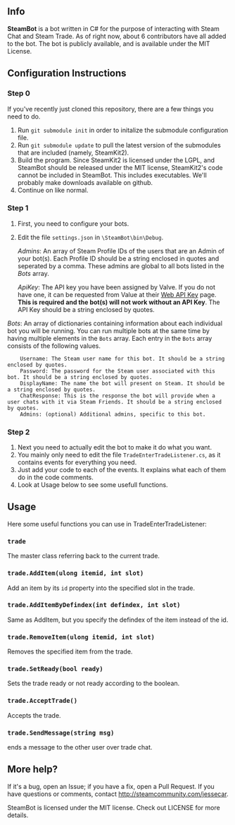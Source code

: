 ## Info ##

**SteamBot** is a bot written in C# for the purpose of interacting with Steam Chat and Steam Trade.  As of right now, about 6 contributors have all added to the bot.  The bot is publicly available, and is available under the MIT License.

## Configuration Instructions ##

### Step 0 ###
If you've recently just cloned this repository, there are a few things you need to do.

1. Run `git submodule init` in order to initalize the submodule configuration file.
2. Run `git submodule update` to pull the latest version of the submodules that are included (namely, SteamKit2).
3. Build the program.  Since SteamKit2 is licensed under the LGPL, and SteamBot should be released under the MIT license, SteamKit2's code cannot be included in SteamBot.  This includes executables.  We'll probably make downloads available on github.
4. Continue on like normal.

### Step 1 ###
1. First, you need to configure your bots.
2. Edit the file `settings.json` in `\SteamBot\bin\Debug`.

   _Admins_: An array of Steam Profile IDs of the users that are an Admin of your bot(s). Each Profile ID should be a string enclosed in quotes and seperated by a comma. These admins are global to all bots listed in the _Bots_ array.
   
   _ApiKey_: The API key you have been assigned by Valve. If you do not have one, it can be requested from Value at their [Web API Key](http://www.google.com/url?sa=t&rct=j&q=&esrc=s&source=web&cd=2&cad=rja&ved=0CCYQjBAwAQ&url=http%3A%2F%2Fsteamcommunity.com%2Fdev%2Fapikey&ei=rCqIUK72LuO-yQHLyIHYDA&usg=AFQjCNH7JoiJsp9zK7z48SgSkEh6dYzVFQ&sig2=D_Jy_0DDaaVAyDTIG4Y3IA) page. **This is required and the bot(s) will not work without an API Key**. The API Key should be a string enclosed by quotes.
   
  _Bots_: An array of dictionaries containing information about each individual bot you will be running. You can run multiple bots at the same time by having multiple elements in the `Bots` array. Each entry in the `Bots` array consists of the following values.

        Username: The Steam user name for this bot. It should be a string enclosed by quotes.
        Password: The password for the Steam user associated with this bot. It should be a string enclosed by quotes.
        DisplayName: The name the bot will present on Steam. It should be a string enclosed by quotes.
        ChatResponse: This is the response the bot will provide when a user chats with it via Steam Friends. It should be a string enclosed by quotes.
        Admins: (optional) Additional admins, specific to this bot.

### Step 2 ###
1. Next you need to actually edit the bot to make it do what you want.
2. You mainly only need to edit the file `TradeEnterTradeListener.cs`, as it contains events for everything you need.
3. Just add your code to each of the events.  It explains what each of them do in the code comments.
4. Look at Usage below to see some usefull functions.

## Usage ##
Here some useful functions you can use in TradeEnterTradeListener:
### `trade` ###
The master class referring back to the current trade.
### `trade.AddItem(ulong itemid, int slot)` ###
Add an item by its `id` property into the specified slot in the trade.
### `trade.AddItemByDefindex(int defindex, int slot)` ###
Same as AddItem, but you specify the defindex of the item instead of the id.
### `trade.RemoveItem(ulong itemid, int slot)` ###
Removes the specified item from the trade.
### `trade.SetReady(bool ready)` ###
Sets the trade ready or not ready according to the boolean.
### `trade.AcceptTrade()` ###
Accepts the trade.
### `trade.SendMessage(string msg)` ###
ends a message to the other user over trade chat.

## More help? ##
If it's a bug, open an Issue; if you have a fix, open a Pull Request.  If you have questions or comments, contact <http://steamcommunity.com/jessecar>.

SteamBot is licensed under the MIT license.  Check out LICENSE for more details.